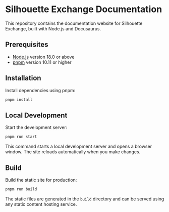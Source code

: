 # Silhouette Exchange Documentation

This repository contains the documentation website for Silhouette Exchange, built with Node.js and Docusaurus.

## Prerequisites

- [Node.js](https://nodejs.org/en/download/) version 18.0 or above
- [pnpm](https://pnpm.io/installation) version 10.11 or higher

## Installation

Install dependencies using pnpm:

```bash
pnpm install
```

## Local Development

Start the development server:

```bash
pnpm run start
```

This command starts a local development server and opens a browser window. The site reloads automatically when you make changes.

## Build

Build the static site for production:

```bash
pnpm run build
```

The static files are generated in the `build` directory and can be served using any static content hosting service.
